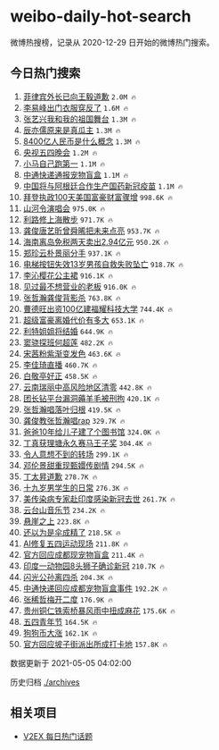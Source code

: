 # weibo-daily-hot-search

微博热搜榜，记录从 2020-12-29 日开始的微博热门搜索。

## 今日热门搜索

<!-- BEGIN -->

1. [菲律宾外长已向王毅道歉](https://s.weibo.com/weibo?q=%23%E8%8F%B2%E5%BE%8B%E5%AE%BE%E5%A4%96%E9%95%BF%E5%B7%B2%E5%90%91%E7%8E%8B%E6%AF%85%E9%81%93%E6%AD%89%23&Refer=top) `2.0M 🔥`
1. [李易峰出门衣服穿反了](https://s.weibo.com/weibo?q=%23%E6%9D%8E%E6%98%93%E5%B3%B0%E5%87%BA%E9%97%A8%E8%A1%A3%E6%9C%8D%E7%A9%BF%E5%8F%8D%E4%BA%86%23&Refer=top) `1.6M 🔥`
1. [张艺兴我和我的祖国舞台](https://s.weibo.com/weibo?q=%23%E5%BC%A0%E8%89%BA%E5%85%B4%E6%88%91%E5%92%8C%E6%88%91%E7%9A%84%E7%A5%96%E5%9B%BD%E8%88%9E%E5%8F%B0%23&Refer=top) `1.3M 🔥`
1. [辰亦儒原来是真瓜主](https://s.weibo.com/weibo?q=%23%E8%BE%B0%E4%BA%A6%E5%84%92%E5%8E%9F%E6%9D%A5%E6%98%AF%E7%9C%9F%E7%93%9C%E4%B8%BB%23&Refer=top) `1.3M 🔥`
1. [8400亿人民币是什么概念](https://s.weibo.com/weibo?q=%238400%E4%BA%BF%E4%BA%BA%E6%B0%91%E5%B8%81%E6%98%AF%E4%BB%80%E4%B9%88%E6%A6%82%E5%BF%B5%23&Refer=top) `1.3M 🔥`
1. [央视五四晚会](https://s.weibo.com/weibo?q=%E5%A4%AE%E8%A7%86%E4%BA%94%E5%9B%9B%E6%99%9A%E4%BC%9A&Refer=top) `1.2M 🔥`
1. [小马自己跑第一](https://s.weibo.com/weibo?q=%23%E5%B0%8F%E9%A9%AC%E8%87%AA%E5%B7%B1%E8%B7%91%E7%AC%AC%E4%B8%80%23&Refer=top) `1.1M 🔥`
1. [中通快递通报宠物盲盒](https://s.weibo.com/weibo?q=%E4%B8%AD%E9%80%9A%E5%BF%AB%E9%80%92%E9%80%9A%E6%8A%A5%E5%AE%A0%E7%89%A9%E7%9B%B2%E7%9B%92&Refer=top) `1.1M 🔥`
1. [中国将与阿根廷合作生产国药新冠疫苗](https://s.weibo.com/weibo?q=%23%E4%B8%AD%E5%9B%BD%E5%B0%86%E4%B8%8E%E9%98%BF%E6%A0%B9%E5%BB%B7%E5%90%88%E4%BD%9C%E7%94%9F%E4%BA%A7%E5%9B%BD%E8%8D%AF%E6%96%B0%E5%86%A0%E7%96%AB%E8%8B%97%23&Refer=top) `1.1M 🔥`
1. [拜登执政100天美国富豪财富骤增](https://s.weibo.com/weibo?q=%23%E6%8B%9C%E7%99%BB%E6%89%A7%E6%94%BF100%E5%A4%A9%E7%BE%8E%E5%9B%BD%E5%AF%8C%E8%B1%AA%E8%B4%A2%E5%AF%8C%E9%AA%A4%E5%A2%9E%23&Refer=top) `998.6K 🔥`
1. [山河令演唱会](https://s.weibo.com/weibo?q=%E5%B1%B1%E6%B2%B3%E4%BB%A4%E6%BC%94%E5%94%B1%E4%BC%9A&Refer=top) `975.0K 🔥`
1. [利路修上海散步](https://s.weibo.com/weibo?q=%23%E5%88%A9%E8%B7%AF%E4%BF%AE%E4%B8%8A%E6%B5%B7%E6%95%A3%E6%AD%A5%23&Refer=top) `971.7K 🔥`
1. [龚俊唐艺昕曾舜晞把未来点亮](https://s.weibo.com/weibo?q=%23%E9%BE%9A%E4%BF%8A%E5%94%90%E8%89%BA%E6%98%95%E6%9B%BE%E8%88%9C%E6%99%9E%E6%8A%8A%E6%9C%AA%E6%9D%A5%E7%82%B9%E4%BA%AE%23&Refer=top) `953.7K 🔥`
1. [海南离岛免税两天卖出2.94亿元](https://s.weibo.com/weibo?q=%23%E6%B5%B7%E5%8D%97%E7%A6%BB%E5%B2%9B%E5%85%8D%E7%A8%8E%E4%B8%A4%E5%A4%A9%E5%8D%96%E5%87%BA2.94%E4%BA%BF%E5%85%83%23&Refer=top) `950.2K 🔥`
1. [郑珍云朴景丽分手](https://s.weibo.com/weibo?q=%23%E9%83%91%E7%8F%8D%E4%BA%91%E6%9C%B4%E6%99%AF%E4%B8%BD%E5%88%86%E6%89%8B%23&Refer=top) `937.1K 🔥`
1. [电梯按钮失效13岁男孩自救失败坠亡](https://s.weibo.com/weibo?q=%23%E7%94%B5%E6%A2%AF%E6%8C%89%E9%92%AE%E5%A4%B1%E6%95%8813%E5%B2%81%E7%94%B7%E5%AD%A9%E8%87%AA%E6%95%91%E5%A4%B1%E8%B4%A5%E5%9D%A0%E4%BA%A1%23&Refer=top) `918.7K 🔥`
1. [李沁樱花公主裙](https://s.weibo.com/weibo?q=%23%E6%9D%8E%E6%B2%81%E6%A8%B1%E8%8A%B1%E5%85%AC%E4%B8%BB%E8%A3%99%23&Refer=top) `916.1K 🔥`
1. [见过最不想营业的老板](https://s.weibo.com/weibo?q=%23%E8%A7%81%E8%BF%87%E6%9C%80%E4%B8%8D%E6%83%B3%E8%90%A5%E4%B8%9A%E7%9A%84%E8%80%81%E6%9D%BF%23&Refer=top) `916.0K 🔥`
1. [张哲瀚龚俊背影杀](https://s.weibo.com/weibo?q=%23%E5%BC%A0%E5%93%B2%E7%80%9A%E9%BE%9A%E4%BF%8A%E8%83%8C%E5%BD%B1%E6%9D%80%23&Refer=top) `763.8K 🔥`
1. [曹德旺出资100亿建福耀科技大学](https://s.weibo.com/weibo?q=%23%E6%9B%B9%E5%BE%B7%E6%97%BA%E5%87%BA%E8%B5%84100%E4%BA%BF%E5%BB%BA%E7%A6%8F%E8%80%80%E7%A7%91%E6%8A%80%E5%A4%A7%E5%AD%A6%23&Refer=top) `744.4K 🔥`
1. [超级富豪离婚代价有多大](https://s.weibo.com/weibo?q=%23%E8%B6%85%E7%BA%A7%E5%AF%8C%E8%B1%AA%E7%A6%BB%E5%A9%9A%E4%BB%A3%E4%BB%B7%E6%9C%89%E5%A4%9A%E5%A4%A7%23&Refer=top) `653.1K 🔥`
1. [利特姐姐将结婚](https://s.weibo.com/weibo?q=%E5%88%A9%E7%89%B9%E5%A7%90%E5%A7%90%E5%B0%86%E7%BB%93%E5%A9%9A&Refer=top) `644.9K 🔥`
1. [窦骁探班何超莲](https://s.weibo.com/weibo?q=%23%E7%AA%A6%E9%AA%81%E6%8E%A2%E7%8F%AD%E4%BD%95%E8%B6%85%E8%8E%B2%23&Refer=top) `482.2K 🔥`
1. [宋茜粉紫渐变发色](https://s.weibo.com/weibo?q=%23%E5%AE%8B%E8%8C%9C%E7%B2%89%E7%B4%AB%E6%B8%90%E5%8F%98%E5%8F%91%E8%89%B2%23&Refer=top) `463.6K 🔥`
1. [李佳琦直播](https://s.weibo.com/weibo?q=%E6%9D%8E%E4%BD%B3%E7%90%A6%E7%9B%B4%E6%92%AD&Refer=top) `460.7K 🔥`
1. [白敬亭好正](https://s.weibo.com/weibo?q=%23%E7%99%BD%E6%95%AC%E4%BA%AD%E5%A5%BD%E6%AD%A3%23&Refer=top) `458.5K 🔥`
1. [云南瑞丽中高风险地区清零](https://s.weibo.com/weibo?q=%E4%BA%91%E5%8D%97%E7%91%9E%E4%B8%BD%E4%B8%AD%E9%AB%98%E9%A3%8E%E9%99%A9%E5%9C%B0%E5%8C%BA%E6%B8%85%E9%9B%B6&Refer=top) `442.8K 🔥`
1. [团长钻平台漏洞薅羊毛被刑拘](https://s.weibo.com/weibo?q=%23%E5%9B%A2%E9%95%BF%E9%92%BB%E5%B9%B3%E5%8F%B0%E6%BC%8F%E6%B4%9E%E8%96%85%E7%BE%8A%E6%AF%9B%E8%A2%AB%E5%88%91%E6%8B%98%23&Refer=top) `420.1K 🔥`
1. [张哲瀚唱落叶归根](https://s.weibo.com/weibo?q=%E5%BC%A0%E5%93%B2%E7%80%9A%E5%94%B1%E8%90%BD%E5%8F%B6%E5%BD%92%E6%A0%B9&Refer=top) `419.5K 🔥`
1. [龚俊教张哲瀚唱rap](https://s.weibo.com/weibo?q=%23%E9%BE%9A%E4%BF%8A%E6%95%99%E5%BC%A0%E5%93%B2%E7%80%9A%E5%94%B1rap%23&Refer=top) `329.7K 🔥`
1. [爸爸10年给儿子建了个图书馆](https://s.weibo.com/weibo?q=%23%E7%88%B8%E7%88%B810%E5%B9%B4%E7%BB%99%E5%84%BF%E5%AD%90%E5%BB%BA%E4%BA%86%E4%B8%AA%E5%9B%BE%E4%B9%A6%E9%A6%86%23&Refer=top) `324.0K 🔥`
1. [丁真获理塘永久赛马王子奖](https://s.weibo.com/weibo?q=%E4%B8%81%E7%9C%9F%E8%8E%B7%E7%90%86%E5%A1%98%E6%B0%B8%E4%B9%85%E8%B5%9B%E9%A9%AC%E7%8E%8B%E5%AD%90%E5%A5%96&Refer=top) `304.4K 🔥`
1. [令人意想不到的转场](https://s.weibo.com/weibo?q=%E4%BB%A4%E4%BA%BA%E6%84%8F%E6%83%B3%E4%B8%8D%E5%88%B0%E7%9A%84%E8%BD%AC%E5%9C%BA&Refer=top) `299.1K 🔥`
1. [邓伦景甜重现甄嬛传剧情](https://s.weibo.com/weibo?q=%23%E9%82%93%E4%BC%A6%E6%99%AF%E7%94%9C%E9%87%8D%E7%8E%B0%E7%94%84%E5%AC%9B%E4%BC%A0%E5%89%A7%E6%83%85%23&Refer=top) `294.5K 🔥`
1. [丁太昇道歉](https://s.weibo.com/weibo?q=%23%E4%B8%81%E5%A4%AA%E6%98%87%E9%81%93%E6%AD%89%23&Refer=top) `278.7K 🔥`
1. [十九岁男学生的日常](https://s.weibo.com/weibo?q=%E5%8D%81%E4%B9%9D%E5%B2%81%E7%94%B7%E5%AD%A6%E7%94%9F%E7%9A%84%E6%97%A5%E5%B8%B8&Refer=top) `276.3K 🔥`
1. [美传染病专家赴印度感染新冠去世](https://s.weibo.com/weibo?q=%23%E7%BE%8E%E4%BC%A0%E6%9F%93%E7%97%85%E4%B8%93%E5%AE%B6%E8%B5%B4%E5%8D%B0%E5%BA%A6%E6%84%9F%E6%9F%93%E6%96%B0%E5%86%A0%E5%8E%BB%E4%B8%96%23&Refer=top) `261.7K 🔥`
1. [云台山音乐节](https://s.weibo.com/weibo?q=%E4%BA%91%E5%8F%B0%E5%B1%B1%E9%9F%B3%E4%B9%90%E8%8A%82&Refer=top) `234.2K 🔥`
1. [悬崖之上](https://s.weibo.com/weibo?q=%E6%82%AC%E5%B4%96%E4%B9%8B%E4%B8%8A&Refer=top) `223.8K 🔥`
1. [还以为是伞成精了](https://s.weibo.com/weibo?q=%23%E8%BF%98%E4%BB%A5%E4%B8%BA%E6%98%AF%E4%BC%9E%E6%88%90%E7%B2%BE%E4%BA%86%23&Refer=top) `218.5K 🔥`
1. [AI修复五四运动现场](https://s.weibo.com/weibo?q=AI%E4%BF%AE%E5%A4%8D%E4%BA%94%E5%9B%9B%E8%BF%90%E5%8A%A8%E7%8E%B0%E5%9C%BA&Refer=top) `211.8K 🔥`
1. [官方回应成都现宠物盲盒](https://s.weibo.com/weibo?q=%E5%AE%98%E6%96%B9%E5%9B%9E%E5%BA%94%E6%88%90%E9%83%BD%E7%8E%B0%E5%AE%A0%E7%89%A9%E7%9B%B2%E7%9B%92&Refer=top) `211.4K 🔥`
1. [印度一动物园8头狮子确诊新冠](https://s.weibo.com/weibo?q=%E5%8D%B0%E5%BA%A6%E4%B8%80%E5%8A%A8%E7%89%A9%E5%9B%AD8%E5%A4%B4%E7%8B%AE%E5%AD%90%E7%A1%AE%E8%AF%8A%E6%96%B0%E5%86%A0&Refer=top) `210.7K 🔥`
1. [闪光公孙离四杀](https://s.weibo.com/weibo?q=%23%E9%97%AA%E5%85%89%E5%85%AC%E5%AD%99%E7%A6%BB%E5%9B%9B%E6%9D%80%23&Refer=top) `204.3K 🔥`
1. [中通快递回应成都宠物盲盒事件](https://s.weibo.com/weibo?q=%23%E4%B8%AD%E9%80%9A%E5%BF%AB%E9%80%92%E5%9B%9E%E5%BA%94%E6%88%90%E9%83%BD%E5%AE%A0%E7%89%A9%E7%9B%B2%E7%9B%92%E4%BA%8B%E4%BB%B6%23&Refer=top) `192.2K 🔥`
1. [张稀哲梅开二度](https://s.weibo.com/weibo?q=%E5%BC%A0%E7%A8%80%E5%93%B2%E6%A2%85%E5%BC%80%E4%BA%8C%E5%BA%A6&Refer=top) `176.9K 🔥`
1. [贵州铜仁铁索桥暴风雨中扭成麻花](https://s.weibo.com/weibo?q=%E8%B4%B5%E5%B7%9E%E9%93%9C%E4%BB%81%E9%93%81%E7%B4%A2%E6%A1%A5%E6%9A%B4%E9%A3%8E%E9%9B%A8%E4%B8%AD%E6%89%AD%E6%88%90%E9%BA%BB%E8%8A%B1&Refer=top) `175.6K 🔥`
1. [五四青年节](https://s.weibo.com/weibo?q=%23%E4%BA%94%E5%9B%9B%E9%9D%92%E5%B9%B4%E8%8A%82%23&Refer=top) `164.5K 🔥`
1. [狗狗币大涨](https://s.weibo.com/weibo?q=%23%E7%8B%97%E7%8B%97%E5%B8%81%E5%A4%A7%E6%B6%A8%23&Refer=top) `162.1K 🔥`
1. [官方回应坡子街派出所成打卡地](https://s.weibo.com/weibo?q=%23%E5%AE%98%E6%96%B9%E5%9B%9E%E5%BA%94%E5%9D%A1%E5%AD%90%E8%A1%97%E6%B4%BE%E5%87%BA%E6%89%80%E6%88%90%E6%89%93%E5%8D%A1%E5%9C%B0%23&Refer=top) `157.8K 🔥`

数据更新于 2021-05-05 04:02:00

<!-- END -->

历史归档 [./archives](./archives)

## 相关项目

- [V2EX 每日热门话题](https://github.com/boojack/v2ex-daily-hot-topic)
